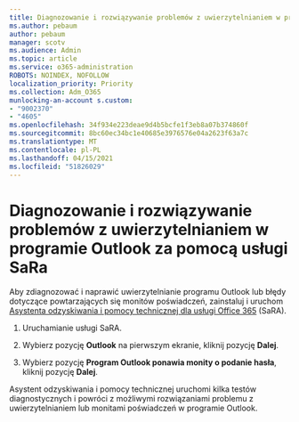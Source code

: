 ```yaml
---
title: Diagnozowanie i rozwiązywanie problemów z uwierzytelnianiem w programie Outlook za pomocą usługi SaRa
ms.author: pebaum
author: pebaum
manager: scotv
ms.audience: Admin
ms.topic: article
ms.service: o365-administration
ROBOTS: NOINDEX, NOFOLLOW
localization_priority: Priority
ms.collection: Adm_O365
munlocking-an-account s.custom:
- "9002370"
- "4605"
ms.openlocfilehash: 34f934e223deae9d4b5bcfe1f3eb8a07b374860f
ms.sourcegitcommit: 8bc60ec34bc1e40685e3976576e04a2623f63a7c
ms.translationtype: MT
ms.contentlocale: pl-PL
ms.lasthandoff: 04/15/2021
ms.locfileid: "51826029"
---
```

# <a name="use-sara-to-diagnose-and-resolve-outlook-authentication-issues"></a>Diagnozowanie i rozwiązywanie problemów z uwierzytelnianiem w programie Outlook za pomocą usługi SaRa

Aby zdiagnozować i naprawić uwierzytelnianie programu Outlook lub błędy dotyczące powtarzających się monitów poświadczeń, zainstaluj i uruchom [Asystenta odzyskiwania i pomocy technicznej dla usługi Office 365](https://diagnostics.office.com/#/) (SaRA).

1. Uruchamianie usługi SaRA.

2. Wybierz pozycję **Outlook** na pierwszym ekranie, kliknij pozycję **Dalej**.

3. Wybierz pozycję **Program Outlook ponawia monity o podanie hasła**, kliknij pozycję **Dalej**.

Asystent odzyskiwania i pomocy technicznej uruchomi kilka testów diagnostycznych i powróci z możliwymi rozwiązaniami problemu z uwierzytelnianiem lub monitami poświadczeń w programie Outlook.
